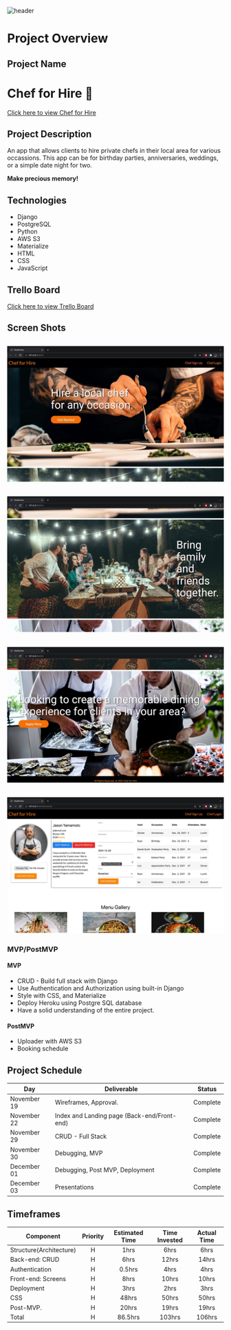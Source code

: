 ![header](https://capsule-render.vercel.app/api?type=waving&color=black&height=300&section=header&text=👨‍🍳Chef&nbsp;for&nbsp;Hire👩‍🍳&fontSize=90&fontColor=FFFFFF)

# Project Overview

## Project Name

# Chef for Hire 🥘
  [Click here to view Chef for Hire](https://chefforhire.herokuapp.com)

## Project Description

An app that allows clients to hire private chefs in their local area for various occassions. This app can be for birthday parties, anniversaries, weddings, or a simple date night for two. 

**Make precious memory!**

## Technologies

- Django
- PostgreSQL
- Python 
- AWS S3
- Materialize 
- HTML 
- CSS
- JavaScript

## Trello Board

[Click here to view Trello Board](https://trello.com/b/0vA1NKV9/chef-for-hire)



## Screen Shots

## <img src="main_app/static/images/mainpage.jpeg">
## <img src="main_app/static/images/mainpage2.jpeg">
## <img src="main_app/static/images/mainpage3.jpeg">
## <img src="main_app/static/images/detail.jpeg">

### MVP/PostMVP

#### MVP

- CRUD - Build full stack with Django
- Use Authentication and Authorization using built-in Django
- Style with CSS, and Materialize
- Deploy Heroku using Postgre SQL database
- Have a solid understanding of the entire project.

#### PostMVP

- Uploader with AWS S3
- Booking schedule

## Project Schedule

| Day          | Deliverable                                                             | Status     |
| ------------ | ----------------------------------------------------------------------- | ---------- |
| November  19 | Wireframes, Approval.                                                   | Complete   |
| November  22 | Index and Landing page (Back-end/Front-end)                             | Complete   |
| November  29 | CRUD - Full Stack                                                       | Complete   |
| November  30 | Debugging, MVP                                                          | Complete   |
| December  01 | Debugging, Post MVP, Deployment                                         | Complete   |
| December  03 | Presentations                                                           | Complete   |

## Timeframes

| Component                                  | Priority | Estimated Time | Time Invested | Actual Time |
| ------------------------------------------ | :------: | :------------: | :-----------: | :---------: |
| Structure(Architecture)                    |    H     |      1hrs      |     6hrs      |    6hrs     |
| Back-end: CRUD                             |    H     |      6hrs      |     12hrs     |    14hrs    |
| Authentication                             |    H     |    0.5hrs      |     4hrs      |    4hrs     |
| Front-end: Screens                         |    H     |      8hrs      |     10hrs     |    10hrs    |
| Deployment                                 |    H     |      3hrs      |     2hrs      |    3hrs     |
| CSS                                        |    H     |     48hrs      |     50hrs     |    50hrs    |
| Post-MVP.                                  |    H     |     20hrs      |     19hrs     |    19hrs    |
| Total                                      |    H     |     86.5hrs    |     103hrs    |   106hrs    |
